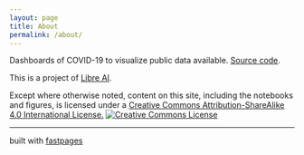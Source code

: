 ```yaml
---
layout: page
title: About
permalink: /about/
---
```


Dashboards of COVID-19 to visualize public data available. [Source code](https://github.com/libreai/covid-19).

This is a project of [Libre AI](https://libreai.com).

Except where otherwise noted, content on this site, including the notebooks and figures, is licensed under a <a rel="license" href="http://creativecommons.org/licenses/by-sa/4.0/">Creative Commons Attribution-ShareAlike 4.0 International License.</a>&nbsp;<span align="left"><a rel="license" href="http://creativecommons.org/licenses/by-sa/4.0/"><img alt="Creative Commons License" style="border-width:0" src="https://i.creativecommons.org/l/by-sa/4.0/88x31.png" /></a></span>



---
built with [fastpages](https://github.com/fastai/fastpages)
